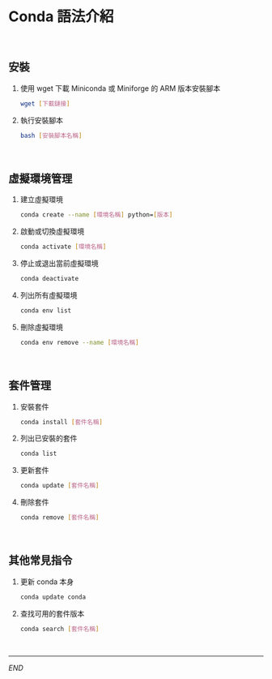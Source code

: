 # Conda 語法介紹

<br>


## 安裝

1. 使用 wget 下載 Miniconda 或 Miniforge 的 ARM 版本安裝腳本

    ```bash
    wget [下載鏈接] 
    ```

2. 執行安裝腳本

    ```bash
    bash [安裝腳本名稱]  
    ```


<br>

## 虛擬環境管理

1. 建立虛擬環境

    ```bash
    conda create --name [環境名稱] python=[版本]
    ```

2. 啟動或切換虛擬環境

    ```bash
    conda activate [環境名稱]
    ```

3. 停止或退出當前虛擬環境

    ```bash
    conda deactivate
    ```

4. 列出所有虛擬環境

    ```bash
    conda env list
    ```

5. 刪除虛擬環境

    ```bash
    conda env remove --name [環境名稱]
    ```


<br>

## 套件管理

1. 安裝套件

    ```bash
    conda install [套件名稱]
    ```

2. 列出已安裝的套件

    ```bash
    conda list
    ```

3. 更新套件

    ```bash
    conda update [套件名稱]
    ```

4. 刪除套件

    ```bash
    conda remove [套件名稱]
    ```

<br>

## 其他常見指令

1. 更新 conda 本身

    ```bash
    conda update conda
    ```

2. 查找可用的套件版本

    ```bash
    conda search [套件名稱]
    ```

<br>

---

_END_
